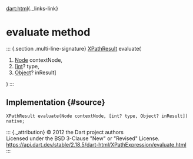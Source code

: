 [dart:html](../../dart-html/dart-html-library){._links-link}

evaluate method
===============

::: {.section .multi-line-signature}
[XPathResult](../xpathresult-class) evaluate(

1.  [Node](../node-class) contextNode,
2.  \[[int](../../dart-core/int-class)? type,
3.  [Object](../../dart-core/object-class)? inResult\]

)
:::

Implementation {#source}
--------------

``` {.language-dart data-language="dart"}
XPathResult evaluate(Node contextNode, [int? type, Object? inResult]) native;
```

::: {._attribution}
© 2012 the Dart project authors\
Licensed under the BSD 3-Clause \"New\" or \"Revised\" License.\
<https://api.dart.dev/stable/2.18.5/dart-html/XPathExpression/evaluate.html>
:::

